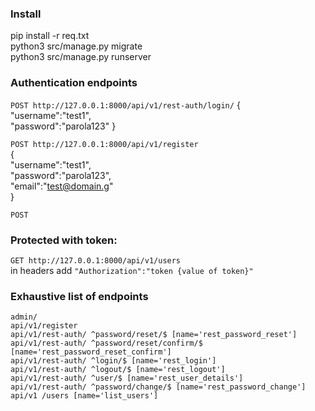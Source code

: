 ### Install    
pip install -r req.txt   
python3 src/manage.py migrate     
python3 src/manage.py runserver     
     

### Authentication endpoints

`POST http://127.0.0.1:8000/api/v1/rest-auth/login/`
{   
	"username":"test1",   
	"password":"parola123"
}   


`POST http://127.0.0.1:8000/api/v1/register`  
{   
	"username":"test1",   
	"password":"parola123",   
	"email":"test@domain.g"  
}   

`POST `
   
### Protected with token:      
`GET http://127.0.0.1:8000/api/v1/users`     
in headers add `"Authorization":"token {value of token}"`     



### Exhaustive list of endpoints   
```
admin/
api/v1/register
api/v1/rest-auth/ ^password/reset/$ [name='rest_password_reset']
api/v1/rest-auth/ ^password/reset/confirm/$ [name='rest_password_reset_confirm']
api/v1/rest-auth/ ^login/$ [name='rest_login']
api/v1/rest-auth/ ^logout/$ [name='rest_logout']
api/v1/rest-auth/ ^user/$ [name='rest_user_details']
api/v1/rest-auth/ ^password/change/$ [name='rest_password_change']
api/v1 /users [name='list_users']
```
